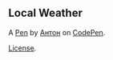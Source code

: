 Local Weather
-------------


A [Pen](https://codepen.io/webspinner1989/pen/WRVOqz) by [Антон](https://codepen.io/webspinner1989) on [CodePen](https://codepen.io).

[License](https://codepen.io/webspinner1989/pen/WRVOqz/license).